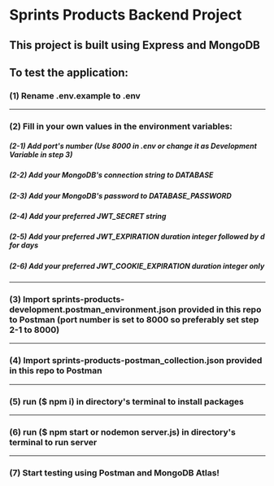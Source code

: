 # Sprints Products Backend Project

## This project is built using Express and MongoDB

## To test the application:

### (1) Rename .env.example to .env

---

### (2) Fill in your own values in the environment variables:

##### (2-1) Add port's number (Use 8000 in .env or change it as Development Variable in step 3)

##### (2-2) Add your MongoDB's connection string to DATABASE

##### (2-3) Add your MongoDB's password to DATABASE_PASSWORD

##### (2-4) Add your preferred JWT_SECRET string

##### (2-5) Add your preferred JWT_EXPIRATION duration integer followed by d for days

##### (2-6) Add your preferred JWT_COOKIE_EXPIRATION duration integer only

---

### (3) Import sprints-products-development.postman_environment.json provided in this repo to Postman (port number is set to 8000 so preferably set step 2-1 to 8000)

---

### (4) Import sprints-products-postman_collection.json provided in this repo to Postman

---

### (5) run ($ npm i) in directory's terminal to install packages

---

### (6) run ($ npm start or nodemon server.js) in directory's terminal to run server

---

### (7) Start testing using Postman and MongoDB Atlas!
